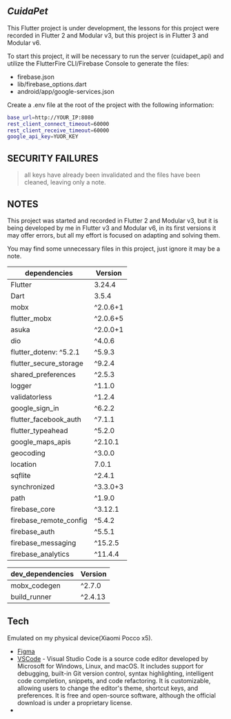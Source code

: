 
## _CuidaPet_

This Flutter project is under development, the lessons for this project were recorded in Flutter 2 and Modular v3, but this project is in Flutter 3 and Modular v6.

To start this project, it will be necessary to run the server (cuidapet_api) and utilize the FlutterFire CLI/Firebase Console to generate the files:

- firebase.json
- lib/firebase_options.dart
- android/app/google-services.json

Create a .env file at the root of the project with the following information:

```sh
base_url=http://YOUR_IP:8080
rest_client_connect_timeout=60000
rest_client_receive_timeout=60000
google_api_key=YUOR_KEY
```

## SECURITY FAILURES

> all keys have already been invalidated
> and the files have been cleaned,
> leaving only a note.

## NOTES

This project was started and recorded in Flutter 2 and Modular v3, but it is being developed by me in Flutter v3 and Modular v6, in its first versions it may offer errors, but all my effort is focused on adapting and solving them.

You may find some unnecessary files in this project, just ignore it may be a note.

| dependencies | Version |
| ------ | ------ |
| Flutter | 3.24.4 |
| Dart | 3.5.4 |
| mobx | ^2.0.6+1 |
| flutter_mobx | ^2.0.6+5 |
| asuka | ^2.0.0+1 |
| dio | ^4.0.6 |
| flutter_dotenv: ^5.2.1 | ^5.9.3 |
| flutter_secure_storage | ^9.2.4 |
| shared_preferences | ^2.5.3 |
| logger | ^1.1.0 |
| validatorless | ^1.2.4 |
| google_sign_in | ^6.2.2 |
| flutter_facebook_auth | ^7.1.1 |
| flutter_typeahead | ^5.2.0 |
| google_maps_apis | ^2.10.1 |
| geocoding | ^3.0.0 |
| location | 7.0.1 |
| sqflite | ^2.4.1 |
| synchronized | ^3.3.0+3 |
| path | ^1.9.0 |
| firebase_core | ^3.12.1 |
| firebase_remote_config | ^5.4.2 |
| firebase_auth | ^5.5.1 |
| firebase_messaging | ^15.2.5 |
| firebase_analytics | ^11.4.4 |

| dev_dependencies | Version |
| ------ | ------ |
| mobx_codegen | ^2.7.0 |
| build_runner | ^2.4.13 |

## Tech

Emulated on my physical device(Xiaomi Pocco x5).

- [Figma](https://www.figma.com/design/GAIBEO4NruOhEUSP2GvTcO/Cuidapet?node-id=3-2&p=f)
- [VSCode](https://code.visualstudio.com/) - Visual Studio Code is a source code editor developed by Microsoft for Windows, Linux, and macOS. It includes support for debugging, built-in Git version control, syntax highlighting, intelligent code completion, snippets, and code refactoring. It is customizable, allowing users to change the editor's theme, shortcut keys, and preferences. It is free and open-source software, although the official download is under a proprietary license.
- 
